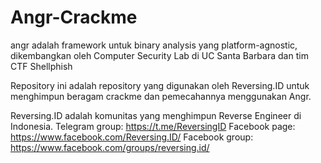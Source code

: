 Angr-Crackme
====

angr adalah framework untuk binary analysis yang platform-agnostic, dikembangkan oleh Computer Security Lab di UC Santa Barbara dan tim CTF Shellphish

Repository ini adalah repository yang digunakan oleh Reversing.ID untuk menghimpun beragam crackme dan pemecahannya menggunakan Angr.

Reversing.ID adalah komunitas yang menghimpun Reverse Engineer di Indonesia. 
Telegram group: https://t.me/ReversingID
Facebook page:  https://www.facebook.com/Reversing.ID/
Facebook group: https://www.facebook.com/groups/reversing.id/